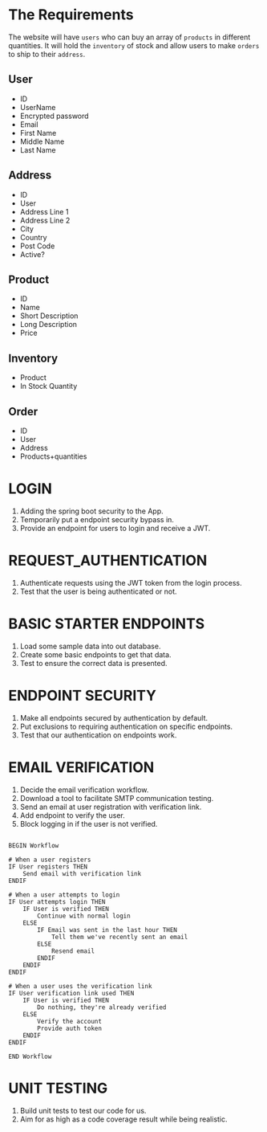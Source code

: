 # The Requirements

The website will have `users` who can buy an array of `products` in different quantities. It will hold the `inventory` of stock and allow users to make `orders` to ship to their `address`.

## User

- ID
- UserName
- Encrypted password
- Email
- First Name
- Middle Name
- Last Name

## Address

- ID
- User
- Address Line 1
- Address Line 2
- City
- Country
- Post Code
- Active?

## Product

- ID
- Name
- Short Description
- Long Description
- Price

 ## Inventory

- Product
- In Stock Quantity

## Order

- ID
- User
- Address
- Products+quantities

# LOGIN

1. Adding the spring boot security to the App.
2. Temporarily put a endpoint security bypass in.
3. Provide an endpoint for users to login and receive a JWT.

# REQUEST_AUTHENTICATION

1. Authenticate requests using the JWT token from the login process.
2. Test that the user is being authenticated or not.

# BASIC STARTER ENDPOINTS

1. Load some sample data into out database.
2. Create some basic endpoints to get that data.
3. Test to ensure the correct data is presented.


# ENDPOINT SECURITY

1. Make all endpoints secured by authentication by default.
2. Put exclusions to requiring authentication on specific endpoints.
3. Test that our authentication on endpoints work.


# EMAIL VERIFICATION

1. Decide the email verification workflow.
2. Download a tool to facilitate SMTP communication testing.
3. Send an email at user registration with verification link.
4. Add endpoint to verify the user.
5. Block logging in if the user is not verified.

```declarative

BEGIN Workflow

# When a user registers
IF User registers THEN
    Send email with verification link
ENDIF

# When a user attempts to login
IF User attempts login THEN
    IF User is verified THEN
        Continue with normal login
    ELSE
        IF Email was sent in the last hour THEN
            Tell them we've recently sent an email
        ELSE
            Resend email
        ENDIF
    ENDIF
ENDIF

# When a user uses the verification link
IF User verification link used THEN
    IF User is verified THEN
        Do nothing, they're already verified
    ELSE
        Verify the account
        Provide auth token
    ENDIF
ENDIF

END Workflow
```


# UNIT TESTING

1. Build unit tests to test our code for us.
2. Aim for as high as a code coverage result while being realistic.



























